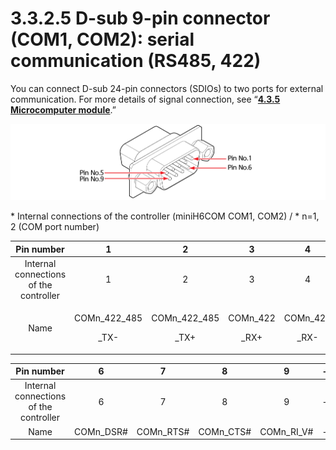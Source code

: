 # 3.3.2.5 D-sub 9-pin connector (COM1, COM2): serial communication (RS485, 422)

You can connect D-sub 24-pin connectors (SDIOs) to two ports for external communication. For more details of signal connection, see “[**4.3.5 Microcomputer module**](../../../4-maintenance/4-3-controller-check-maintenance/5-microcomputer-module.md).”

![](../../../.gitbook/assets/d-sub9.png)

\* Internal connections of the controller (miniH6COM COM1, COM2) / \* n=1, 2 (COM port number)

|             **Pin number**             |              **1**             |              **2**             |            **3**           |            **4**           | **5** |
| :------------------------------------: | :----------------------------: | :----------------------------: | :------------------------: | :------------------------: | ----- |
| Internal connections of the controller |                1               |                2               |              3             |              4             | 5     |
|                  Name                  | <p>COMn_422_485</p><p>_TX-</p> | <p>COMn_422_485</p><p>_TX+</p> | <p>COMn_422</p><p>_RX+</p> | <p>COMn_422</p><p>_RX-</p> | GND   |

|             **Pin number**             |   **6**   |   **7**   |   **8**   |    **9**   | - |
| :------------------------------------: | :-------: | :-------: | :-------: | :--------: | - |
| Internal connections of the controller |     6     |     7     |     8     |      9     | - |
|                  Name                  | COMn_DSR# | COMn_RTS# | COMn_CTS# | COMn_RI_V# | - |
